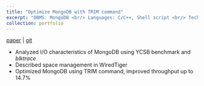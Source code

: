 ```yaml
---
title: "Optimize MongoDB with TRIM command"
excerpt: "DBMS: MongoDB <br/> Languages: C/C++, Shell script <br/> Technologies: TRIM command, YCSB<br/><img src='/images/portfolio_imgs/project_TRIM.jpg'>"
collection: portfolio
---
```

[paper](http://dl.acm.org/citation.cfm?id=3007844) | [git](https://github.com/trdtnguyen/mongo-trim)

* Analyzed I/O characteristics of MongoDB using YCSB benchmark and _blktrace_
* Described space management in WiredTiger
* Optimized MongoDB using TRIM command, improved throughput up to 14.7%
